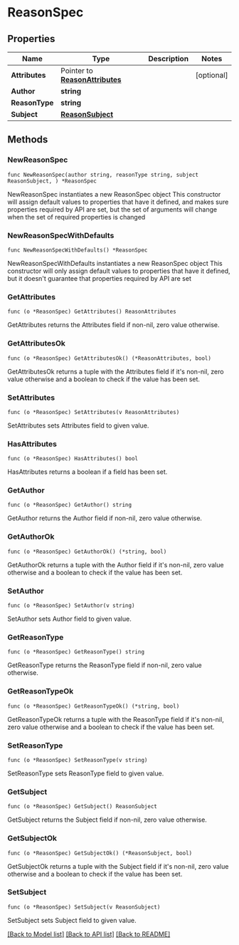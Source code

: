 # ReasonSpec

## Properties

Name | Type | Description | Notes
------------ | ------------- | ------------- | -------------
**Attributes** | Pointer to [**ReasonAttributes**](ReasonAttributes.md) |  | [optional] 
**Author** | **string** |  | 
**ReasonType** | **string** |  | 
**Subject** | [**ReasonSubject**](ReasonSubject.md) |  | 

## Methods

### NewReasonSpec

`func NewReasonSpec(author string, reasonType string, subject ReasonSubject, ) *ReasonSpec`

NewReasonSpec instantiates a new ReasonSpec object
This constructor will assign default values to properties that have it defined,
and makes sure properties required by API are set, but the set of arguments
will change when the set of required properties is changed

### NewReasonSpecWithDefaults

`func NewReasonSpecWithDefaults() *ReasonSpec`

NewReasonSpecWithDefaults instantiates a new ReasonSpec object
This constructor will only assign default values to properties that have it defined,
but it doesn't guarantee that properties required by API are set

### GetAttributes

`func (o *ReasonSpec) GetAttributes() ReasonAttributes`

GetAttributes returns the Attributes field if non-nil, zero value otherwise.

### GetAttributesOk

`func (o *ReasonSpec) GetAttributesOk() (*ReasonAttributes, bool)`

GetAttributesOk returns a tuple with the Attributes field if it's non-nil, zero value otherwise
and a boolean to check if the value has been set.

### SetAttributes

`func (o *ReasonSpec) SetAttributes(v ReasonAttributes)`

SetAttributes sets Attributes field to given value.

### HasAttributes

`func (o *ReasonSpec) HasAttributes() bool`

HasAttributes returns a boolean if a field has been set.

### GetAuthor

`func (o *ReasonSpec) GetAuthor() string`

GetAuthor returns the Author field if non-nil, zero value otherwise.

### GetAuthorOk

`func (o *ReasonSpec) GetAuthorOk() (*string, bool)`

GetAuthorOk returns a tuple with the Author field if it's non-nil, zero value otherwise
and a boolean to check if the value has been set.

### SetAuthor

`func (o *ReasonSpec) SetAuthor(v string)`

SetAuthor sets Author field to given value.


### GetReasonType

`func (o *ReasonSpec) GetReasonType() string`

GetReasonType returns the ReasonType field if non-nil, zero value otherwise.

### GetReasonTypeOk

`func (o *ReasonSpec) GetReasonTypeOk() (*string, bool)`

GetReasonTypeOk returns a tuple with the ReasonType field if it's non-nil, zero value otherwise
and a boolean to check if the value has been set.

### SetReasonType

`func (o *ReasonSpec) SetReasonType(v string)`

SetReasonType sets ReasonType field to given value.


### GetSubject

`func (o *ReasonSpec) GetSubject() ReasonSubject`

GetSubject returns the Subject field if non-nil, zero value otherwise.

### GetSubjectOk

`func (o *ReasonSpec) GetSubjectOk() (*ReasonSubject, bool)`

GetSubjectOk returns a tuple with the Subject field if it's non-nil, zero value otherwise
and a boolean to check if the value has been set.

### SetSubject

`func (o *ReasonSpec) SetSubject(v ReasonSubject)`

SetSubject sets Subject field to given value.



[[Back to Model list]](../README.md#documentation-for-models) [[Back to API list]](../README.md#documentation-for-api-endpoints) [[Back to README]](../README.md)



